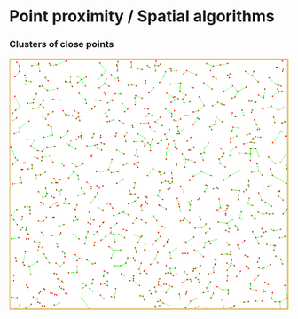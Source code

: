 # Point proximity / Spatial algorithms

### Clusters of close points

![clusters](https://github.com/pancanin/angina/blob/spatial-algos/screenshots/close-point-clusters.PNG?raw=true)
